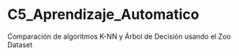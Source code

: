 # C5_Aprendizaje_Automatico
Comparación de algoritmos K-NN y Árbol de Decisión usando el Zoo Dataset
